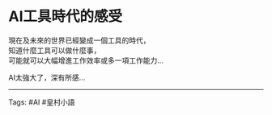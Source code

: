 # AI工具時代的感受

現在及未來的世界已經變成一個工具的時代，  
知道什麼工具可以做什麼事，  
可能就可以大幅增進工作效率或多一項工作能力...

AI太強大了，深有所感...

---

Tags: #AI #皇村小語
